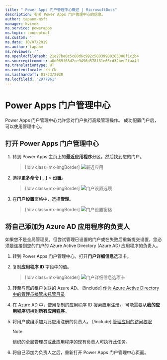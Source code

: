 ```yaml
---
title: " Power Apps 门户管理中心概述 | MicrosoftDocs"
description: 有关 Power Apps 门户管理中心的信息。
author: tapanm-msft
manager: kvivek
ms.service: powerapps
ms.topic: conceptual
ms.custom: ''
ms.date: 10/07/2019
ms.author: tapanm
ms.reviewer: ''
ms.openlocfilehash: 21e27be0c5c60d6c992c58839980283088f1c2b4
ms.sourcegitcommit: a0d069f63d2ce9496d578f81e65cd32bec2faa4d
ms.translationtype: HT
ms.contentlocale: zh-CN
ms.lasthandoff: 01/23/2020
ms.locfileid: "2977961"
---
```

# <a name="power-apps-portals-admin-center"></a>Power Apps 门户管理中心

Power Apps 门户管理中心允许您对门户执行高级管理操作。 成功配置门户后，可以使用管理中心。

## <a name="open-power-apps-portals-admin-center"></a>打开 Power Apps 门户管理中心

1. 转到 Power Apps 主页上的**最近应用程序**分区，然后找到您的门户。

    > [!div class=mx-imgBorder]
    > ![最近应用](../media/recent-apps.png "最近应用")  

2. 选择**更多命令 (...)** > **设置**。

    > [!div class=mx-imgBorder]
    > ![门户设置选项](../media/portal-settings-option.png "门户设置选项")

3. 在**门户设置**窗格中，选择**管理**。

    > [!div class=mx-imgBorder]
    > ![门户设置窗格](../media/portal-settings-admin.png "门户设置窗格")

## <a name="add-yourself-as-an-owner-of-the-azure-ad-application"></a>将自己添加为 Azure AD 应用程序的负责人

如果您不是全局管理员，但尝试管理已设置的门户或在失败后重新提交设置，您必须是连接到您的门户的 Azure Active Directory (Azure AD) 应用程序的负责人。

1. 转到 Power Apps 门户管理中心，打开**门户详细信息**选项卡。

2. 复制**应用程序 ID** 字段中的值。

    > [!div class=mx-imgBorder]
    > ![门户详细信息选项卡](../media/portal-details-admin.png "门户详细信息选项卡")

3. 转至与您的租户关联的 Azure AD。 [!include[](../../../includes/proc-more-information.md)] [作为 Azure Active Directory 中的管理员接管未托管目录](https://docs.microsoft.com/azure/active-directory/active-directory-manage-o365-subscription)

4. 在 Azure AD 中，使用复制的应用程序 ID 搜索应用注册。 可能需要从**我的应用程序**切换到**所有应用程序**。

5. 将用户或组添加为此应用注册的负责人。 [!include[](../../../includes/proc-more-information.md)] [管理应用的访问权限](https://docs.microsoft.com/azure/active-directory/active-directory-managing-access-to-apps)

    > [!Note]
    > 组织的全局管理员或此应用程序的现有负责人可执行此任务。

6. 将自己添加为负责人之后，重新打开 Power Apps 门户管理中心页面。